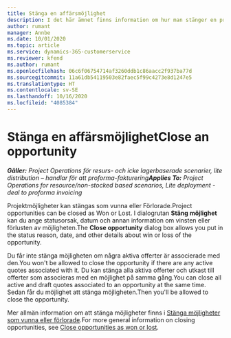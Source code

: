 ```yaml
---
title: Stänga en affärsmöjlighet
description: I det här ämnet finns information om hur man stänger en projektmöjlighet.
author: rumant
manager: Annbe
ms.date: 10/01/2020
ms.topic: article
ms.service: dynamics-365-customerservice
ms.reviewer: kfend
ms.author: rumant
ms.openlocfilehash: 06c6f06754714af3260ddb1c86aacc2f937ba77d
ms.sourcegitcommit: 11a61db54119503e82faec5f99c4273e8d1247e5
ms.translationtype: HT
ms.contentlocale: sv-SE
ms.lasthandoff: 10/16/2020
ms.locfileid: "4085384"
---
```

# <a name="close-an-opportunity"></a><span data-ttu-id="b40be-103">Stänga en affärsmöjlighet</span><span class="sxs-lookup"><span data-stu-id="b40be-103">Close an opportunity</span></span>

<span data-ttu-id="b40be-104">_**Gäller:** Project Operations för resurs- och icke lagerbaserade scenarier, lite distribution – handlar för att proforma-fakturering_</span><span class="sxs-lookup"><span data-stu-id="b40be-104">_**Applies To:** Project Operations for resource/non-stocked based scenarios, Lite deployment - deal to proforma invoicing_</span></span>

<span data-ttu-id="b40be-105">Projektmöjligheter kan stängas som vunna eller Förlorade.</span><span class="sxs-lookup"><span data-stu-id="b40be-105">Project opportunities can be closed as Won or Lost.</span></span> <span data-ttu-id="b40be-106">I dialogrutan **Stäng möjlighet** kan du ange statusorsak, datum och annan information om vinsten eller förlusten av möjligheten.</span><span class="sxs-lookup"><span data-stu-id="b40be-106">The **Close opportunity** dialog box allows you put in the status reason, date, and other details about win or loss of the opportunity.</span></span>

<span data-ttu-id="b40be-107">Du får inte stänga möjligheten om några aktiva offerter är associerade med den.</span><span class="sxs-lookup"><span data-stu-id="b40be-107">You won't be allowed to close the opportunity if there are any active quotes associated with it.</span></span> <span data-ttu-id="b40be-108">Du kan stänga alla aktiva offerter och utkast till offerter som associeras med en möjlighet på samma gång.</span><span class="sxs-lookup"><span data-stu-id="b40be-108">You can close all active and draft quotes associated to an opportunity at the same time.</span></span> <span data-ttu-id="b40be-109">Sedan får du möjlighet att stänga möjligheten.</span><span class="sxs-lookup"><span data-stu-id="b40be-109">Then you'll be allowed to close the opportunity.</span></span>

<span data-ttu-id="b40be-110">Mer allmän information om att stänga möjligheter finns i [Stänga möjligheter som vunna eller förlorade](https://docs.microsoft.com/dynamics365/sales-enterprise/close-opportunity-won-lost-sales).</span><span class="sxs-lookup"><span data-stu-id="b40be-110">For more general information on closing opportunities, see [Close opportunities as won or lost](https://docs.microsoft.com/dynamics365/sales-enterprise/close-opportunity-won-lost-sales).</span></span>
